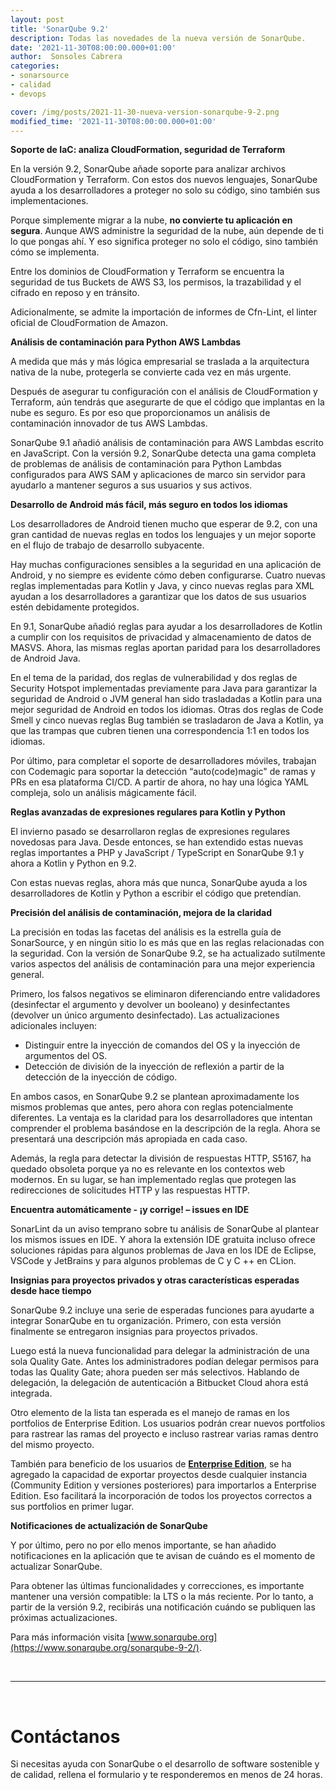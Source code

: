 ```yaml
---
layout: post
title: 'SonarQube 9.2'
description: Todas las novedades de la nueva versión de SonarQube.
date: '2021-11-30T08:00:00.000+01:00'
author:  Sonsoles Cabrera
categories: 
- sonarsource
- calidad
- devops

cover: /img/posts/2021-11-30-nueva-version-sonarqube-9-2.png
modified_time: '2021-11-30T08:00:00.000+01:00'
---
```



**Soporte de IaC: analiza CloudFormation, seguridad de Terraform** 

En la versión 9.2, SonarQube añade soporte para analizar archivos CloudFormation y Terraform. Con estos dos nuevos lenguajes, SonarQube ayuda a los desarrolladores a proteger no solo su código, sino también sus implementaciones. 

Porque simplemente migrar a la nube, **no convierte tu aplicación en segura**. Aunque AWS administre la seguridad de la nube, aún depende de ti lo que pongas ahí. Y eso significa proteger no solo el código, sino también cómo se implementa. 

Entre los dominios de CloudFormation y Terraform se encuentra la seguridad de tus Buckets de AWS S3, los permisos, la trazabilidad y el cifrado en reposo y en tránsito. 

Adicionalmente, se admite la importación de informes de Cfn-Lint, el linter oficial de CloudFormation de Amazon.

**Análisis de contaminación para Python AWS Lambdas**

A medida que más y más lógica empresarial se traslada a la arquitectura nativa de la nube, protegerla se convierte cada vez en más urgente. 

Después de asegurar tu configuración con el análisis de CloudFormation y Terraform, aún tendrás que asegurarte de que el código que implantas en la nube es seguro. Es por eso que proporcionamos un análisis de contaminación innovador de tus AWS Lambdas. 

SonarQube 9.1 añadió análisis de contaminación para AWS Lambdas escrito en JavaScript. Con la versión 9.2, SonarQube detecta una gama completa de problemas de análisis de contaminación para Python Lambdas configurados para AWS SAM y aplicaciones de marco sin servidor para ayudarlo a mantener seguros a sus usuarios y sus activos.

**Desarrollo de Android más fácil, más seguro en todos los idiomas**

Los desarrolladores de Android tienen mucho que esperar de 9.2, con una gran cantidad de nuevas reglas en todos los lenguajes y un mejor soporte en el flujo de trabajo de desarrollo subyacente.

Hay muchas configuraciones sensibles a la seguridad en una aplicación de Android, y no siempre es evidente cómo deben configurarse. Cuatro nuevas reglas implementadas para Kotlin y Java, y cinco nuevas reglas para XML ayudan a los desarrolladores a garantizar que los datos de sus usuarios estén debidamente protegidos.

En 9.1, SonarQube añadió reglas para ayudar a los desarrolladores de Kotlin a cumplir con los requisitos de privacidad y almacenamiento de datos de MASVS. Ahora, las mismas reglas aportan paridad para los desarrolladores de Android Java.

En el tema de la paridad, dos reglas de vulnerabilidad y dos reglas de Security Hotspot implementadas previamente para Java para garantizar la seguridad de Android o JVM general han sido trasladadas a Kotlin para una mejor seguridad de Android en todos los idiomas. Otras dos reglas de Code Smell y cinco nuevas reglas Bug también se trasladaron de Java a Kotlin, ya que las trampas que cubren tienen una correspondencia 1:1 en todos los idiomas.

Por último, para completar el soporte de desarrolladores móviles, trabajan con Codemagic para soportar la detección “auto(code)magic" de ramas y PRs en esa plataforma CI/CD. A partir de ahora, no hay una lógica YAML compleja, solo un análisis mágicamente fácil.

**Reglas avanzadas de expresiones regulares para Kotlin y Python**

El invierno pasado se desarrollaron reglas de expresiones regulares novedosas para Java. Desde entonces, se han extendido estas nuevas reglas importantes a PHP y JavaScript / TypeScript en SonarQube 9.1 y ahora a Kotlin y Python en 9.2. 

Con estas nuevas reglas, ahora más que nunca, SonarQube ayuda a los desarrolladores de Kotlin y Python a escribir el código que pretendían.

**Precisión del análisis de contaminación, mejora de la claridad**

La precisión en todas las facetas del análisis es la estrella guía de SonarSource, y en ningún sitio lo es más que en las reglas relacionadas con la seguridad. Con la versión de SonarQube 9.2, se ha actualizado sutilmente varios aspectos del análisis de contaminación para una mejor experiencia general. 

Primero, los falsos negativos se eliminaron diferenciando entre validadores (desinfectar el argumento y devolver un booleano) y desinfectantes (devolver un único argumento desinfectado). Las actualizaciones adicionales incluyen:

-   Distinguir entre la inyección de comandos del OS y la inyección de argumentos del OS.
-   Detección de división de la inyección de reflexión a partir de la detección de la inyección de código.

En ambos casos, en SonarQube 9.2 se plantean aproximadamente los mismos problemas que antes, pero ahora con reglas potencialmente diferentes. La ventaja es la claridad para los desarrolladores que intentan comprender el problema basándose en la descripción de la regla. Ahora se presentará una descripción más apropiada en cada caso.

Además, la regla para detectar la división de respuestas HTTP, S5167, ha quedado obsoleta porque ya no es relevante en los contextos web modernos. En su lugar, se han implementado reglas que protegen las redirecciones de solicitudes HTTP y las respuestas HTTP.

**Encuentra automáticamente - ¡y corrige! – issues en IDE**

SonarLint da un aviso temprano sobre tu análisis de SonarQube al plantear los mismos issues en IDE. Y ahora la extensión IDE gratuita incluso ofrece soluciones rápidas para algunos problemas de Java en los IDE de Eclipse, VSCode y JetBrains y para algunos problemas de C y C ++ en CLion.

**Insignias para proyectos privados y otras características esperadas desde hace tiempo**

SonarQube 9.2 incluye una serie de esperadas funciones para ayudarte a integrar SonarQube en tu organización. Primero, con esta versión finalmente se entregaron insignias para proyectos privados. 

Luego está la nueva funcionalidad para delegar la administración de una sola Quality Gate. Antes los administradores podían delegar permisos para todas las Quality Gate; ahora pueden ser más selectivos. Hablando de delegación, la delegación de autenticación a Bitbucket Cloud ahora está integrada.

Otro elemento de la lista tan esperada es el manejo de ramas en los portfolios de Enterprise Edition. Los usuarios podrán crear nuevos portfolios para rastrear las ramas del proyecto e incluso rastrear varias ramas dentro del mismo proyecto. 

También para beneficio de los usuarios de [**Enterprise Edition**](/sonarqube-enterprise-edition), se ha agregado la capacidad de exportar proyectos desde cualquier instancia (Community Edition y versiones posteriores) para importarlos a Enterprise Edition. Eso facilitará la incorporación de todos los proyectos correctos a sus portfolios en primer lugar.

**Notificaciones de actualización de SonarQube**

Y por último, pero no por ello menos importante, se han añadido notificaciones en la aplicación que te avisan de cuándo es el momento de actualizar SonarQube. 

Para obtener las últimas funcionalidades y correcciones, es importante mantener una versión compatible: la LTS o la más reciente. Por lo tanto, a partir de la versión 9.2, recibirás una notificación cuándo se publiquen las próximas actualizaciones.

Para más información visita [www.sonarqube.org](https://www.sonarqube.org/sonarqube-9-2/).



<br/>
<hr>
<br/>
<!--Calidad de Software Contact Form-->
<div id="contact-form">
	<h1>Contáctanos</h1>
	<p>Si necesitas ayuda con SonarQube o el desarrollo de software sostenible y de calidad, rellena el formulario y te responderemos en menos de 24 horas.</p>
<br/>
<script charset="utf-8" type="text/javascript" src="//js.hsforms.net/forms/shell.js"></script>
<script>
  hbspt.forms.create({
	region: "na1",
	portalId: "7892756",
	formId: "a4e2e0dd-856c-4d56-9b11-0621661fcdaf"
});
</script>
</div>


